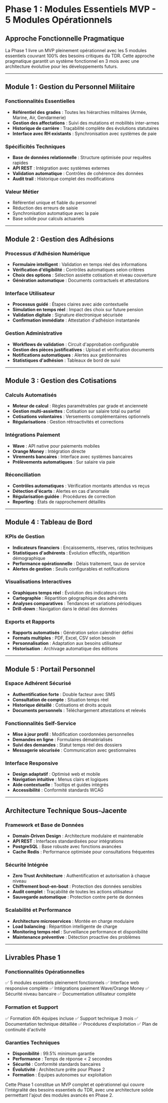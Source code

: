 # Phase 1 : Modules Essentiels MVP - 5 Modules Opérationnels

## Approche Fonctionnelle Pragmatique

La Phase 1 livre un MVP pleinement opérationnel avec les 5 modules essentiels couvrant 100% des besoins critiques du TDR. Cette approche pragmatique garantit un système fonctionnel en 3 mois avec une architecture évolutive pour les développements futurs.

---

## Module 1 : Gestion du Personnel Militaire

### Fonctionnalités Essentielles
- **Référentiel des grades** : Toutes les hiérarchies militaires (Armée, Marine, Air, Gendarmerie)
- **Gestion des affectations** : Suivi des mutations et mobilités inter-armes
- **Historique de carrière** : Traçabilité complète des évolutions statutaires
- **Interface avec RH existants** : Synchronisation avec systèmes de paie

### Spécificités Techniques
- **Base de données relationnelle** : Structure optimisée pour requêtes rapides
- **API REST** : Intégration avec systèmes externes
- **Validation automatique** : Contrôles de cohérence des données
- **Audit trail** : Historique complet des modifications

### Valeur Métier
- Référentiel unique et fiable du personnel
- Réduction des erreurs de saisie
- Synchronisation automatique avec la paie
- Base solide pour calculs actuariels

---

## Module 2 : Gestion des Adhésions

### Processus d'Adhésion Numérique
- **Formulaire intelligent** : Validation en temps réel des informations
- **Vérification d'éligibilité** : Contrôles automatiques selon critères
- **Choix des options** : Sélection assiette cotisation et niveau couverture
- **Génération automatique** : Documents contractuels et attestations

### Interface Utilisateur
- **Processus guidé** : Étapes claires avec aide contextuelle
- **Simulation en temps réel** : Impact des choix sur future pension
- **Validation digitale** : Signature électronique sécurisée
- **Confirmation immédiate** : Attestation d'adhésion instantanée

### Gestion Administrative
- **Workflows de validation** : Circuit d'approbation configurable
- **Gestion des pièces justificatives** : Upload et vérification documents
- **Notifications automatiques** : Alertes aux gestionnaires
- **Statistiques d'adhésion** : Tableaux de bord de suivi

---

## Module 3 : Gestion des Cotisations

### Calculs Automatisés
- **Moteur de calcul** : Règles paramétrables par grade et ancienneté
- **Gestion multi-assiettes** : Cotisation sur salaire total ou partiel
- **Cotisations volontaires** : Versements complémentaires optionnels
- **Régularisations** : Gestion rétroactivités et corrections

### Intégrations Paiement
- **Wave** : API native pour paiements mobiles
- **Orange Money** : Intégration directe
- **Virements bancaires** : Interface avec systèmes bancaires
- **Prélèvements automatiques** : Sur salaire via paie

### Réconciliation
- **Contrôles automatiques** : Vérification montants attendus vs reçus
- **Détection d'écarts** : Alertes en cas d'anomalie
- **Régularisation guidée** : Procédures de correction
- **Reporting** : États de rapprochement détaillés

---

## Module 4 : Tableau de Bord

### KPIs de Gestion
- **Indicateurs financiers** : Encaissements, réserves, ratios techniques
- **Statistiques d'adhérents** : Évolution effectifs, répartition démographique
- **Performance opérationnelle** : Délais traitement, taux de service
- **Alertes de gestion** : Seuils configurables et notifications

### Visualisations Interactives
- **Graphiques temps réel** : Évolution des indicateurs clés
- **Cartographie** : Répartition géographique des adhérents
- **Analyses comparatives** : Tendances et variations périodiques
- **Drill-down** : Navigation dans le détail des données

### Exports et Rapports
- **Rapports automatisés** : Génération selon calendrier défini
- **Formats multiples** : PDF, Excel, CSV selon besoin
- **Personnalisation** : Adaptation aux besoins utilisateur
- **Historisation** : Archivage automatique des éditions

---

## Module 5 : Portail Personnel

### Espace Adhérent Sécurisé
- **Authentification forte** : Double facteur avec SMS
- **Consultation de compte** : Situation temps réel
- **Historique détaillé** : Cotisations et droits acquis
- **Documents personnels** : Téléchargement attestations et relevés

### Fonctionnalités Self-Service
- **Mise à jour profil** : Modification coordonnées personnelles
- **Demandes en ligne** : Formulaires dématérialisés
- **Suivi des demandes** : Statut temps réel des dossiers
- **Messagerie sécurisée** : Communication avec gestionnaires

### Interface Responsive
- **Design adaptatif** : Optimisé web et mobile
- **Navigation intuitive** : Menus clairs et logiques
- **Aide contextuelle** : Tooltips et guides intégrés
- **Accessibilité** : Conformité standards WCAG

---

## Architecture Technique Sous-Jacente

### Framework et Base de Données
- **Domain-Driven Design** : Architecture modulaire et maintenable
- **API REST** : Interfaces standardisées pour intégrations
- **PostgreSQL** : Base robuste avec fonctions avancées
- **Cache Redis** : Performance optimisée pour consultations fréquentes

### Sécurité Intégrée
- **Zero Trust Architecture** : Authentification et autorisation à chaque niveau
- **Chiffrement bout-en-bout** : Protection des données sensibles
- **Audit complet** : Traçabilité de toutes les actions utilisateur
- **Sauvegarde automatique** : Protection contre perte de données

### Scalabilité et Performance
- **Architecture microservices** : Montée en charge modulaire
- **Load balancing** : Répartition intelligente de charge
- **Monitoring temps réel** : Surveillance performance et disponibilité
- **Maintenance préventive** : Détection proactive des problèmes

---

## Livrables Phase 1

### Fonctionnalités Opérationnelles
✅ 5 modules essentiels pleinement fonctionnels
✅ Interface web responsive complète
✅ Intégrations paiement Wave/Orange Money
✅ Sécurité niveau bancaire
✅ Documentation utilisateur complète

### Formation et Support
✅ Formation 40h équipes incluse
✅ Support technique 3 mois
✅ Documentation technique détaillée
✅ Procédures d'exploitation
✅ Plan de continuité d'activité

### Garanties Techniques
- **Disponibilité** : 99.5% minimum garantie
- **Performance** : Temps de réponse < 2 secondes
- **Sécurité** : Conformité standards bancaires
- **Évolutivité** : Architecture prête pour Phase 2
- **Formation** : Équipes autonomes sur exploitation

Cette Phase 1 constitue un MVP complet et opérationnel qui couvre l'intégralité des besoins essentiels du TDR, avec une architecture solide permettant l'ajout des modules avancés en Phase 2.